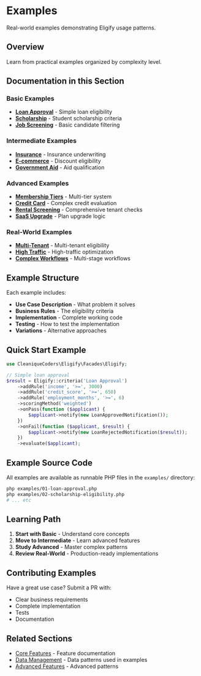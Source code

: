 # Examples

Real-world examples demonstrating Eligify usage patterns.

## Overview

Learn from practical examples organized by complexity level.

## Documentation in this Section

### Basic Examples

- **[Loan Approval](basic/loan-approval.md)** - Simple loan eligibility
- **[Scholarship](basic/scholarship.md)** - Student scholarship criteria
- **[Job Screening](basic/job-screening.md)** - Basic candidate filtering

### Intermediate Examples

- **[Insurance](intermediate/insurance.md)** - Insurance underwriting
- **[E-commerce](intermediate/e-commerce.md)** - Discount eligibility
- **[Government Aid](intermediate/government-aid.md)** - Aid qualification

### Advanced Examples

- **[Membership Tiers](advanced/membership-tiers.md)** - Multi-tier system
- **[Credit Card](advanced/credit-card.md)** - Complex credit evaluation
- **[Rental Screening](advanced/rental-screening.md)** - Comprehensive tenant checks
- **[SaaS Upgrade](advanced/saas-upgrade.md)** - Plan upgrade logic

### Real-World Examples

- **[Multi-Tenant](real-world/multi-tenant.md)** - Multi-tenant eligibility
- **[High Traffic](real-world/high-traffic.md)** - High-traffic optimization
- **[Complex Workflows](real-world/complex-workflows.md)** - Multi-stage workflows

## Example Structure

Each example includes:

- **Use Case Description** - What problem it solves
- **Business Rules** - The eligibility criteria
- **Implementation** - Complete working code
- **Testing** - How to test the implementation
- **Variations** - Alternative approaches

## Quick Start Example

```php
use CleaniqueCoders\Eligify\Facades\Eligify;

// Simple loan approval
$result = Eligify::criteria('Loan Approval')
    ->addRule('income', '>=', 3000)
    ->addRule('credit_score', '>=', 650)
    ->addRule('employment_months', '>=', 6)
    ->scoringMethod('weighted')
    ->onPass(function ($applicant) {
        $applicant->notify(new LoanApprovedNotification());
    })
    ->onFail(function ($applicant, $result) {
        $applicant->notify(new LoanRejectedNotification($result));
    })
    ->evaluate($applicant);
```

## Example Source Code

All examples are available as runnable PHP files in the `examples/` directory:

```bash
php examples/01-loan-approval.php
php examples/02-scholarship-eligibility.php
# ... etc
```

## Learning Path

1. **Start with Basic** - Understand core concepts
2. **Move to Intermediate** - Learn advanced features
3. **Study Advanced** - Master complex patterns
4. **Review Real-World** - Production-ready implementations

## Contributing Examples

Have a great use case? Submit a PR with:

- Clear business requirements
- Complete implementation
- Tests
- Documentation

## Related Sections

- [Core Features](../03-core-features/) - Feature documentation
- [Data Management](../04-data-management/) - Data patterns used in examples
- [Advanced Features](../07-advanced-features/) - Advanced patterns
